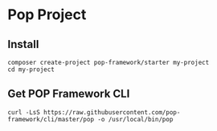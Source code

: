 # Pop Project

## Install

```shell
composer create-project pop-framework/starter my-project
cd my-project
```

## Get POP Framework CLI

```shell
curl -LsS https://raw.githubusercontent.com/pop-framework/cli/master/pop -o /usr/local/bin/pop
```